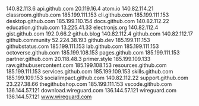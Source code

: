 140.82.113.6 api.github.com
20.119.16.4 atom.io
140.82.114.21 classroom.github.com
185.199.111.153 cli.github.com
185.199.111.153 desktop.github.com
185.199.110.154 docs.github.com
140.82.112.22 education.github.com
13.225.41.33 electronjs.org
140.82.112.4 gist.github.com
192.0.66.2 github.blog
140.82.112.4 github.com
140.82.112.17 github.community
52.224.38.193 github.dev
185.199.111.153 githubstatus.com
185.199.111.153 lab.github.com
185.199.111.153 octoverse.github.com
185.199.108.153 pages.github.com
185.199.111.153 partner.github.com
20.118.48.3 primer.style
185.199.109.133 raw.githubusercontent.com
185.199.108.153 resources.github.com
185.199.111.153 services.github.com
185.199.109.153 skills.github.com
185.199.109.153 socialimpact.github.com
140.82.112.22 support.github.com
23.227.38.66 thegithubshop.com
185.199.111.153 vscode.github.com
136.144.57.121 download.wireguard.com
136.144.57.121 wireguard.com
136.144.57.121 www.wireguard.com
